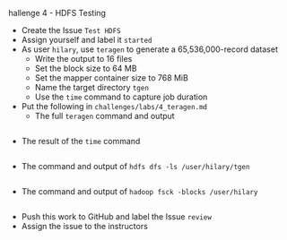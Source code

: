 hallenge 4 - HDFS Testing

* Create the Issue `Test HDFS`
* Assign yourself and label it `started`
* As user `hilary`, use `teragen` to generate a 65,536,000-record dataset
  * Write the output to 16 files 
  * Set the block size to 64 MB
  * Set the mapper container size to 768 MiB
  * Name the target directory `tgen`
  * Use the `time` command to capture job duration
* Put the following in `challenges/labs/4_teragen.md`
  * The full `teragen` command and output 
```
```
  * The result of the `time` command
```
```

  * The command and output of `hdfs dfs -ls /user/hilary/tgen`
```
```

  * The command and output of `hadoop fsck -blocks /user/hilary`
```
```

* Push this work to GitHub and label the Issue `review`
* Assign the issue to the instructors
